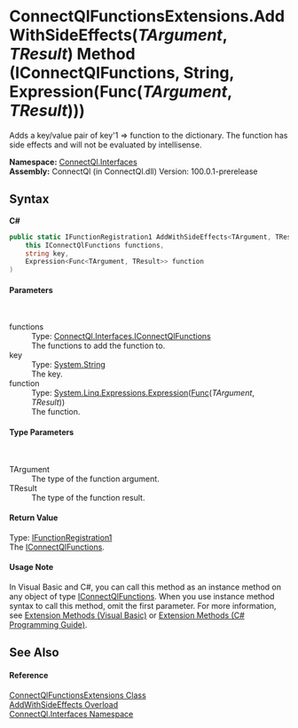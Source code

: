 # ConnectQlFunctionsExtensions.AddWithSideEffects(*TArgument*, *TResult*) Method (IConnectQlFunctions, String, Expression(Func(*TArgument*, *TResult*)))
 

Adds a key/value pair of key'1 => function to the dictionary. The function has side effects and will not be evaluated by intellisense.

**Namespace:**&nbsp;<a href="N_ConnectQl_Interfaces">ConnectQl.Interfaces</a><br />**Assembly:**&nbsp;ConnectQl (in ConnectQl.dll) Version: 100.0.1-prerelease

## Syntax

**C#**<br />
``` C#
public static IFunctionRegistration1 AddWithSideEffects<TArgument, TResult>(
	this IConnectQlFunctions functions,
	string key,
	Expression<Func<TArgument, TResult>> function
)

```


#### Parameters
&nbsp;<dl><dt>functions</dt><dd>Type: <a href="T_ConnectQl_Interfaces_IConnectQlFunctions">ConnectQl.Interfaces.IConnectQlFunctions</a><br />The functions to add the function to.</dd><dt>key</dt><dd>Type: <a href="http://msdn2.microsoft.com/en-us/library/s1wwdcbf" target="_blank">System.String</a><br />The key.</dd><dt>function</dt><dd>Type: <a href="http://msdn2.microsoft.com/en-us/library/bb335710" target="_blank">System.Linq.Expressions.Expression</a>(<a href="http://msdn2.microsoft.com/en-us/library/bb549151" target="_blank">Func</a>(*TArgument*, *TResult*))<br />The function.</dd></dl>

#### Type Parameters
&nbsp;<dl><dt>TArgument</dt><dd>The type of the function argument.</dd><dt>TResult</dt><dd>The type of the function result.</dd></dl>

#### Return Value
Type: <a href="T_ConnectQl_Interfaces_IFunctionRegistration1">IFunctionRegistration1</a><br />The <a href="T_ConnectQl_Interfaces_IConnectQlFunctions">IConnectQlFunctions</a>.

#### Usage Note
In Visual Basic and C#, you can call this method as an instance method on any object of type <a href="T_ConnectQl_Interfaces_IConnectQlFunctions">IConnectQlFunctions</a>. When you use instance method syntax to call this method, omit the first parameter. For more information, see <a href="http://msdn.microsoft.com/en-us/library/bb384936.aspx">Extension Methods (Visual Basic)</a> or <a href="http://msdn.microsoft.com/en-us/library/bb383977.aspx">Extension Methods (C# Programming Guide)</a>.

## See Also


#### Reference
<a href="T_ConnectQl_Interfaces_ConnectQlFunctionsExtensions">ConnectQlFunctionsExtensions Class</a><br /><a href="Overload_ConnectQl_Interfaces_ConnectQlFunctionsExtensions_AddWithSideEffects">AddWithSideEffects Overload</a><br /><a href="N_ConnectQl_Interfaces">ConnectQl.Interfaces Namespace</a><br />